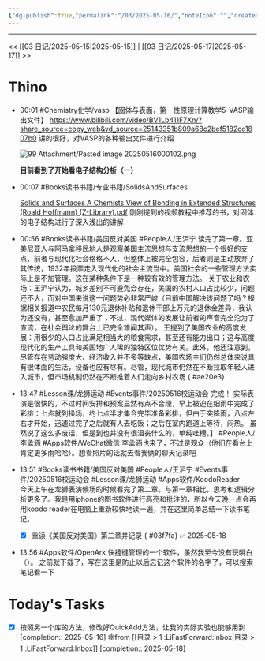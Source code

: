 ```yaml
---
{"dg-publish":true,"permalink":"/03/2025-05-16/","noteIcon":"","created":"2025-01-31T00:35","updated":"2025-07-01T13:38"}
---
```



---
<< [[03 日记/2025-05-15\|2025-05-15]]  |  [[03 日记/2025-05-17\|2025-05-17]]  >>

# Thino
- 00:01
    #Chemistry化学/vasp 
    【固体与表面，第一性原理计算教学5-VASP输出文件】 https://www.bilibili.com/video/BV1Lb411F7Xn/?share_source=copy_web&vd_source=25143351b809a68c2bef5182cc1807b0
    讲的很好，对VASP的各种输出文件进行介绍
    
    ![99 Attachment/Pasted image 20250516000102.png](/img/user/99%20Attachment/Pasted%20image%2020250516000102.png)
    
    **目前看到了开始看电子结构分析（一）**
- 00:07 
    #Books读书书籍/专业书籍/SolidsAndSurfaces
    
    [Solids and Surfaces A Chemists View of Bonding in Extended Structures (Roald Hoffmann) (Z-Library).pdf](file:///E:%5CBaiduSyncdisk%5C各种各样的书哦%5CChemistry%5CSolids%20and%20Surfaces%20A%20Chemists%20View%20of%20Bonding%20in%20Extended%20Structures%20(Roald%20Hoffmann)%20(Z-Library).pdf)
    刚刚提到的视频教程中推荐的书，对固体的电子结构进行了深入浅出的讲解 
- 00:56 
    #Books读书书籍/美国反对美国 #People人/王沪宁
    读完了第一章。亚美尼亚人与阿马拿移民地人是观察美国主流思想与支流思想的一个很好的支点，前者与现代化社会格格不入，但整体上被完全包容，后者则是主动放弃了其传统，1932年投票走入现代化的社会主流当中。美国社会的一些管理方法实际上是不加管理。这在某种条件下是一种较有效的管理方法。
    关于农业和农场：王沪宁认为，城乡差别不可避免会存在，美国的农村人口占比较少，问题还不大，而对中国来说这一问题势必非常严峻（目前中国解决该问题了吗？根据相关报道中农民每月130元退休补贴和退休干部上万元的退休金差异，我认为还没有，甚至愈加严重了；不过，现代媒体的发展让前者的声音完全沦为了直流，在社会舆论的舞台上已完全难闻其声）。
    王提到了美国农业的高度发展：用很少的人口占比满足相当大的粮食需求，甚至还有能力出口；这与高度现代化的生产工具和美国地广人稀的独特区位优势有关。此外，他还注意到，尽管存在劳动强度大、经济收入并不多等缺点，美国农场主们仍然总体来说具有很体面的生活，设备也应有尽有。尽管，现代城市仍然在不断拉取年轻人进入城市，但市场机制仍然在不断推着人们走向乡村农场
{ #ae20e3}

- 13:47
    #Lesson课/龙狮运动 
    #Events事件/20250516校运动会
    完成！
    实际表演是很快的，不过时间安排和预案显然有点不合理，早上被迫在细雨中完成了彩排：七点就到操场，约七点半才集合完毕准备彩排，但由于突降雨，八点左右才开始，迅速过完了之后就有人去吃饭；之后在室内跑道上等待，闷热。
    虽然说了这么多废话，但是到也并没有很沮丧什么的，单纯吐槽。】
    #People人/李孟涵 #Apps软件/WeChat微信 
    李孟涵也来了，不过是观众（他们在看台上肯定更多雨哈哈）。想看照片的话就去看我俩的聊天记录吧
- 13:51 
    #Books读书书籍/美国反对美国 #People人/王沪宁 #Events事件/20250516校运动会 #Lesson课/龙狮运动 #Apps软件/KoodoReader  
    今天上午在龙狮表演候场的时候看完了第二章。与第一章相比，思考和逻辑分析更多了。我是用iphone的图书软件进行高亮和批注的，所以今天晚一点会再用koodo reader在电脑上重新较快地读一遍，并在这里简单总结一下读书笔记。
    - [x] 重读《美国反对美国》第二章并记录
{ #03f7fa}
 ✅ 2025-05-18
- 13:56 
    #Apps软件/OpenArk
    快捷键管理的一个软件，虽然我至今没有玩明白（）。
    之前就下载了，写在这里是防止以后忘记这个软件的名字了，可以搜索笔记看一下 

# Today's Tasks

- [x] 按照另一个库的方法，修改好QuickAdd方法，让我的实际实验也能够用到  [completion:: 2025-05-16] 🕸️from [[目录 > 1 :LiFastForward:Inbox\|目录 > 1 :LiFastForward:Inbox]]  [completion:: 2025-05-18]
